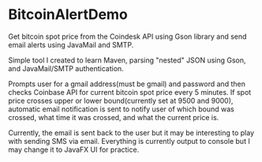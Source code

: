 # BitcoinAlertDemo
Get bitcoin spot price from the Coindesk API using Gson library and send email alerts using JavaMail and SMTP.

Simple tool I created to learn Maven, parsing "nested" JSON using Gson, and JavaMail/SMTP authentication.

Prompts user for a gmail address(must be gmail) and password and then checks Coinbase API for current bitcoin spot price every 5 minutes.
If spot price crosses upper or lower bound(currently set at 9500 and 9000), automatic email notification is sent to notify user of
which bound was crossed, what time it was crossed, and what the current price is.

Currently, the email is sent back to the user but it may be interesting to play with sending SMS via email. Everything is currently output
to console but I may change it to JavaFX UI for practice. 
